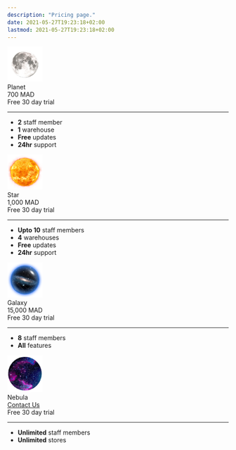 ```yaml
---
description: "Pricing page."
date: 2021-05-27T19:23:18+02:00
lastmod: 2021-05-27T19:23:18+02:00
---
```

<div class="wrapper center">
<div class="col-sm-8 space">
    <div class="package">
    <div class=""><img src="moon.png" width="80px"></div>
    <div class="name">Planet</div>
    <div class="price">700 MAD</div>
    <div class="trial">Free 30 day trial</div>
    <hr>
    <ul>
        <li>
        <strong>2</strong>
        staff member
        </li>
        <li>
        <strong>1</strong>
        warehouse
        </li>
        <li>
        <strong>Free</strong>
        updates  
        </li>
        <li>
        <strong>24hr</strong>
        support
        </li>
    </ul>
    </div>
</div>
<div class="col-md-8 space">
    <div class="package brilliant">
    <div class=""><img src="sun.png" width="80px"></div>
    <div class="name">Star</div>
    <div class="price">1,000 MAD</div>
    <div class="trial">Free 30 day trial</div>
    <hr>
    <ul>
        <li>
        <strong>Upto 10</strong>
        staff members
        </li>
        <li>
        <strong>4</strong>
        warehouses
        </li>
        <li>
        <strong>Free</strong>
        updates
        </li>
        <li>
        <strong>24hr</strong>
        support
        </li>
    </ul>
    </div>
</div>
<div class="col-md-8 space">
    <div class="package">
    <div class=""><img src="galaxy.png" width="80px"></div>
    <div class="name">Galaxy</div>
    <div class="price">15,000 MAD</div>
    <div class="trial">Free 30 day trial</div>
    <hr>
    <ul>
        <li>
        <strong>8</strong>
        staff members
        </li>
        <li>
        <strong>All</strong>
        features
        </li>
    </ul>
    </div>
</div>
<div class="col-md-8 space">
    <div class="package">
    <div class=""><img src="nebula.png" width="80px"></div>
    <div class="name">Nebula</div>
    <div><a class="btn btn-lg btn-success text-uppercase js-scroll-trigger" href="#">Contact Us</a> </div>
    <div class="trial">Free 30 day trial</div>
    <hr>
    <ul>
        <li>
        <strong>Unlimited</strong>
        staff members
        </li>
        <li>
        <strong>Unlimited</strong>
        stores
        </li>
    </ul>
    </div>
</div>
</div>
